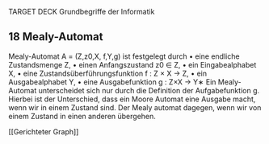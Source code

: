 TARGET DECK
Grundbegriffe der Informatik

18 Mealy-Automat
---
Mealy-Automat A = (Z,z0,X, f,Y,g) ist festgelegt durch 
• eine endliche Zustandsmenge Z, 
• einen Anfangszustand z0 ∈ Z, 
• ein Eingabealphabet X, 
• eine Zustandsüberführungsfunktion f : Z × X → Z, 
• ein Ausgabealphabet Y, 
• eine Ausgabefunktion g : Z×X → Y∗
Ein Mealy-Automat unterscheidet sich nur durch die Definition der Aufgabefunktion g. Hierbei ist der Unterschied, dass ein Moore Automat eine Ausgabe macht, wenn wir in einem Zustand sind. Der Mealy automat dagegen, wenn wir von einem Zustand in einen anderen übergehen.
<!--ID: 1707321587570-->

[[Gerichteter Graph]]